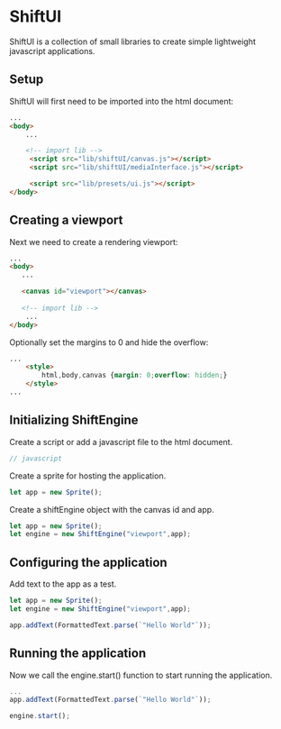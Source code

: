# ShiftUI
ShiftUI is a collection of small libraries to create simple lightweight javascript applications.
## Setup
ShiftUI will first need to be imported into the html document:
```html
...
<body>
    ...

    <!-- import lib -->
     <script src="lib/shiftUI/canvas.js"></script>
     <script src="lib/shiftUI/mediaInterface.js"></script>

     <script src="lib/presets/ui.js"></script>
</body>
```
## Creating a viewport
Next we need to create a rendering viewport:
```html
...
<body>
   ...

   <canvas id="viewport"></canvas>
   
   <!-- import lib -->
    ...
</body>
```
Optionally set the margins to 0 and hide the overflow:
```html
...
    <style>
        html,body,canvas {margin: 0;overflow: hidden;}
    </style>
...
```
## Initializing ShiftEngine
Create a script or add a javascript file to the html document.
```js
// javascript
```
Create a sprite for hosting the application.
```js
let app = new Sprite();
```
Create a shiftEngine object with the canvas id and app.
```js
let app = new Sprite();
let engine = new ShiftEngine("viewport",app);
```
## Configuring the application
Add text to the app as a test.
```js
let app = new Sprite();
let engine = new ShiftEngine("viewport",app);

app.addText(FormattedText.parse(`"Hello World"`));
```
## Running the application
Now we call the engine.start() function to start running the application.
```js
...
app.addText(FormattedText.parse(`"Hello World"`));

engine.start();
```
